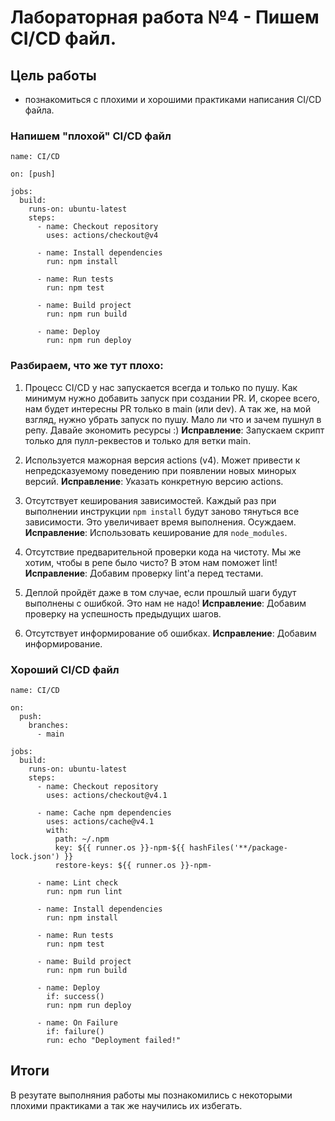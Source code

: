 # Лабораторная работа №4 - Пишем CI/CD файл.

## Цель работы

- познакомиться с плохими и хорошими практиками написания CI/CD файла.

### Напишем "плохой" CI/CD файл
```
name: CI/CD

on: [push]

jobs:
  build:
    runs-on: ubuntu-latest
    steps:
      - name: Checkout repository
        uses: actions/checkout@v4

      - name: Install dependencies
        run: npm install

      - name: Run tests
        run: npm test

      - name: Build project
        run: npm run build

      - name: Deploy
        run: npm run deploy
```

### Разбираем, что же тут плохо:

1. Процесс CI/CD у нас запускается всегда и только по пушу. Как минимум нужно добавить запуск при создании PR. И, скорее всего, нам будет интересны PR только в main (или dev). А так же, на мой взгляд, нужно убрать запуск по пушу. Мало ли что и зачем пушнул в репу. Давайе экономить ресурсы :)
**Исправление**: Запускаем скрипт только для пулл-реквестов и только для ветки main. 
 
2. Используется мажорная версия actions (v4). Может привести к непредсказуемому поведению при появлении новых минорых версий.
**Исправление**: Указать конкретную версию actions.

3. Отсутствует кеширования зависимостей. Каждый раз при выполнении инструкции `npm install` будут заново тянуться все зависимости. Это увеличивает время выполнения. Осуждаем.
**Исправление**: Использовать кеширование для `node_modules`.

4. Отсутствие предварительной проверки кода на чистоту. Мы же хотим, чтобы в репе было чисто? В этом нам поможет lint!
**Исправление**: Добавим проверку lint'a перед тестами.

5. Деплой пройдёт даже в том случае, если прошлый шаги будут выполнены с ошибкой. Это нам не надо!
**Исправление**: Добавим проверку на успешность предыдущих шагов.

6. Отсутствует информирование об ошибках. 
**Исправление**: Добавим информирование. 

### Хороший CI/CD файл

```
name: CI/CD

on: 
  push:
    branches: 
      - main

jobs:
  build:
    runs-on: ubuntu-latest
    steps:
      - name: Checkout repository
        uses: actions/checkout@v4.1

      - name: Cache npm dependencies
        uses: actions/cache@v4.1
        with:
          path: ~/.npm
          key: ${{ runner.os }}-npm-${{ hashFiles('**/package-lock.json') }}
          restore-keys: ${{ runner.os }}-npm-

      - name: Lint check
        run: npm run lint

      - name: Install dependencies
        run: npm install

      - name: Run tests
        run: npm test

      - name: Build project
        run: npm run build

      - name: Deploy
        if: success()
        run: npm run deploy
		
      - name: On Failure
        if: failure()
        run: echo "Deployment failed!"
```

## Итоги
В резутате выполняния работы мы познакомились с некоторыми плохими практиками а так же научились их избегать.
